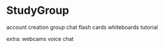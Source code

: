 # StudyGroup

account creation group chat flash cards whiteboards tutorial

extra: webcams voice chat
